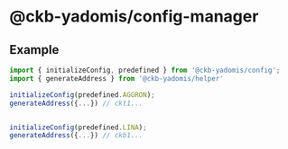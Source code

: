 # @ckb-yadomis/config-manager

## Example

```ts
import { initializeConfig, predefined } from '@ckb-yadomis/config';
import { generateAddress } from '@ckb-yadomis/helper'

initializeConfig(predefined.AGGRON);
generateAddress({...}) // ckt1...


initializeConfig(predefined.LINA);
generateAddress({...}) // ckb1...
```
